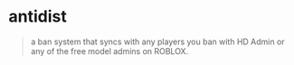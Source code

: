 # antidist

>a ban system that syncs with any players you ban with HD Admin or any of the free model admins on ROBLOX.
